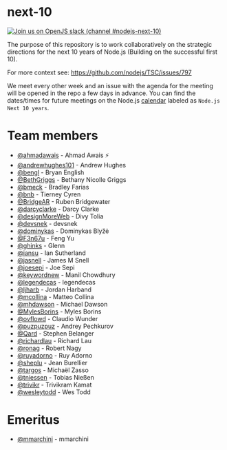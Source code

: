 # next-10

[![Join us on OpenJS slack (channel #nodejs-next-10)](https://img.shields.io/badge/OpenJS%20Slack-%23nodejs--next--10-blue)](https://slack-invite.openjsf.org/)


The purpose of this repository is to work collaboratively on the strategic
directions for the next 10 years of Node.js (Building on the successful
first 10).

For more context see: https://github.com/nodejs/TSC/issues/797

We meet every other week and an issue with the agenda for the meeting will be opened in the repo a few days
in advance. You can find the dates/times for future meetings on the Node.js [calendar](https://calendar.google.com/calendar/u/0/embed?src=nodejs.org_nr77ama8p7d7f9ajrpnu506c98@group.calendar.google.com) labeled as `Node.js Next 10 years`.

# Team members

- [@ahmadawais](https://github.com/ahmadawais) - Ahmad Awais ⚡️
- [@andrewhughes101](https://github.com/andrewhughes101) - Andrew Hughes
- [@bengl](https://github.com/bengl) - Bryan English
- [@BethGriggs](https://github.com/BethGriggs) - Bethany Nicolle Griggs
- [@bmeck](https://github.com/bmeck) - Bradley Farias
- [@bnb](https://github.com/bnb) - Tierney Cyren
- [@BridgeAR](https://github.com/BridgeAR) - Ruben Bridgewater
- [@darcyclarke](https://github.com/darcyclarke) - Darcy Clarke
- [@designMoreWeb](https://github.com/designMoreWeb) - Divy Tolia
- [@devsnek](https://github.com/devsnek) - devsnek
- [@dominykas](https://github.com/dominykas) - Dominykas Blyžė
- [@F3n67u](https://github.com/F3n67u) - Feng Yu
- [@ghinks](https://github.com/ghinks) - Glenn
- [@iansu](https://github.com/iansu) - Ian Sutherland
- [@jasnell](https://github.com/jasnell) - James M Snell
- [@joesepi](https://github.com/joesepi) - Joe Sepi
- [@keywordnew](https://github.com/keywordnew) - Manil Chowdhury
- [@legendecas](https://github.com/legendecas) - legendecas
- [@ljharb](https://github.com/ljharb) - Jordan Harband
- [@mcollina](https://github.com/mcollina) - Matteo Collina
- [@mhdawson](https://github.com/mhdawson) - Michael Dawson
- [@MylesBorins](https://github.com/MylesBorins) - Myles Borins
- [@ovflowd](https://github.com/ovflowd) - Claudio Wunder
- [@puzpuzpuz](https://github.com/puzpuzpuz) - Andrey Pechkurov
- [@Qard](https://github.com/Qard) - Stephen Belanger
- [@richardlau](https://github.com/richardlau) - Richard Lau
- [@ronag](https://github.com/ronag) - Robert Nagy
- [@ruyadorno](https://github.com/ruyadorno) - Ruy Adorno
- [@sheplu](https://github.com/sheplu) - Jean Burellier
- [@targos](https://github.com/targos) - Michaël Zasso
- [@tniessen](https://github.com/tniessen) - Tobias Nießen
- [@trivikr](https://github.com/trivikr) - Trivikram Kamat
- [@wesleytodd](https://github.com/wesleytodd) - Wes Todd

# Emeritus

- [@mmarchini](https://github.com/mmarchini) - mmarchini
